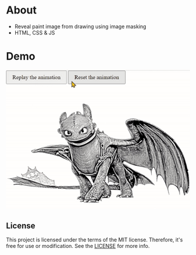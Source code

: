 # About
- Reveal paint image from drawing using image masking
- HTML, CSS & JS

# Demo
<img src="https://github.com/cuberoy/paint-reveal/blob/main/demo.gif">

## License
This project is licensed under the terms of the MIT license. Therefore, it's free for use or modification. See the [LICENSE](https://github.com/cuberoy/paint-reveal/blob/main/LICENSE) for more info.